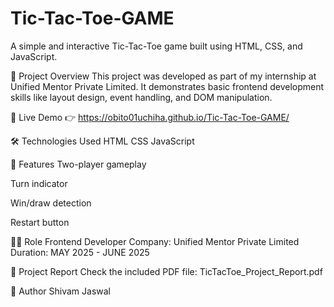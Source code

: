 # Tic-Tac-Toe-GAME

A simple and interactive Tic-Tac-Toe game built using HTML, CSS, and JavaScript.

📌 Project Overview
This project was developed as part of my internship at Unified Mentor Private Limited. It demonstrates basic frontend development skills like layout design, event handling, and DOM manipulation.

🔗 Live Demo
👉 https://obito01uchiha.github.io/Tic-Tac-Toe-GAME/

🛠️ Technologies Used
HTML
CSS
JavaScript

📂 Features
Two-player gameplay

Turn indicator

Win/draw detection

Restart button

👨‍💻 Role
Frontend Developer
Company: Unified Mentor Private Limited
Duration: MAY 2025 - JUNE 2025

📎 Project Report
Check the included PDF file: TicTacToe_Project_Report.pdf

📝 Author
Shivam Jaswal
